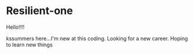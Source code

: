 # Resilient-one

Hello!!!!

kssummers here...I'm new at this coding. Looking for a new career.
Hoping to learn new things
